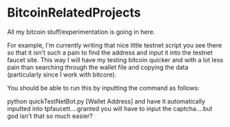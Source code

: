 # BitcoinRelatedProjects
All my bitcoin stuff/experimentation is going in here. 


For example, I'm currently writing that nice little testnet script you see there so that it isn't such a pain
to find the address and input it into the testnet faucet site. This way I will have my testing bitcoin quicker and 
with a lot less pain than searching through the wallet file and copying the data (particularly since I work with
bitcore). 

You should be able to run this by inputting the command as follows:

python quickTestNetBot.py [Wallet Address] and have it automatically inputted into tpfaucett....granted you will have to input the captcha....but god isn't that so much easier? 
